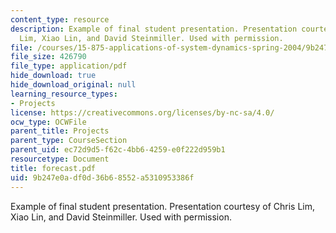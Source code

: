 ```yaml
---
content_type: resource
description: Example of final student presentation. Presentation courtesy of Chris
  Lim, Xiao Lin, and David Steinmiller. Used with permission.
file: /courses/15-875-applications-of-system-dynamics-spring-2004/9b247e0adf0d36b68552a5310953386f_forecast.pdf
file_size: 426790
file_type: application/pdf
hide_download: true
hide_download_original: null
learning_resource_types:
- Projects
license: https://creativecommons.org/licenses/by-nc-sa/4.0/
ocw_type: OCWFile
parent_title: Projects
parent_type: CourseSection
parent_uid: ec72d9d5-f62c-4bb6-4259-e0f222d959b1
resourcetype: Document
title: forecast.pdf
uid: 9b247e0a-df0d-36b6-8552-a5310953386f
---
```

Example of final student presentation. Presentation courtesy of Chris Lim, Xiao Lin, and David Steinmiller. Used with permission.